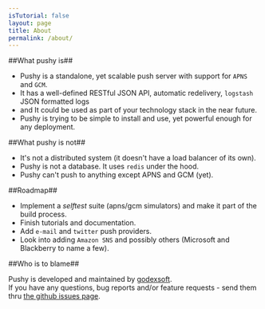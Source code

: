 ```yaml
---
isTutorial: false
layout: page
title: About
permalink: /about/
---
```

##What pushy is##

* Pushy is a standalone, yet scalable push server with support for `APNS` and `GCM`.
* It has a well-defined RESTful JSON API, automatic redelivery, `logstash` JSON formatted logs
* and It could be used as part of your technology stack in the near future.
* Pushy is trying to be simple to install and use, yet powerful enough for any deployment.

##What pushy is not##

* It's not a distributed system (it doesn't have a load balancer of its own).
* Pushy is not a database. It uses `redis` under the hood.
* Pushy can't push to anything except APNS and GCM (yet).

##Roadmap##

* Implement a _selftest_ suite (apns/gcm simulators) and make it part of the build process.
* Finish tutorials and documentation.
* Add `e-mail` and `twitter` push providers.
* Look into adding `Amazon SNS` and possibly others (Microsoft and Blackberry to name a few).

##Who is to blame##

Pushy is developed and maintained by [godexsoft](http://github.com/godexsoft).  
If you have any questions, bug reports and/or feature requests - send them
thru [the github issues page](https://github.com/godexsoft/pushy/issues).
